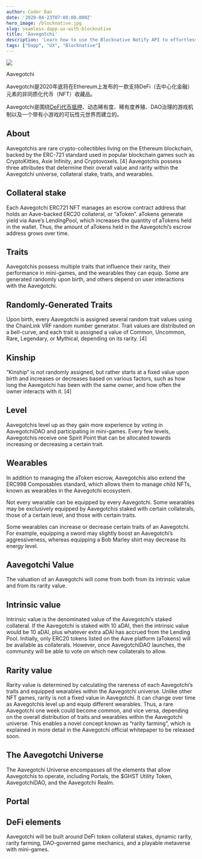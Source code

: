 ```yaml
---
author: Coder Dan
date: '2020-04-23T07:00:00.000Z'
hero_image: /blocknative.jpg
slug: seamless-dapp-ux-with-blocknative
title: 'Aavegotchi'
description: 'Learn how to use the Blocknative Notify API to effortlessly synchronize blockchain transaction states with a traditional backend database.'
tags: ["Dapp", "UX", "Blocknative"]
---
```


<div class="rightImageContainer">
<img class="rightImage" src="/aavegotchi.png">
<p class="rightImageText">Aavegotchi</p>
</div>


Aavegotchi是2020年底将在Ethereum上发布的一款支持DeFi（去中心化金融）元素的非同质化代币（NFT）收藏品。

Aavegotchi是围绕[DeFi代币抵押](/p/atokens)、动态稀有度、稀有度养殖、DAO治理的游戏机制以及一个带有小游戏的可玩性元世界而建立的。 

## About
Aavegotchis are rare crypto-collectibles living on the Ethereum blockchain, backed by the ERC-721 standard used in popular blockchain games such as CryptoKitties, Axie Infinity, and Cryptovoxels. [4]
Aavegotchis possess three attributes that determine their overall value and rarity within the Aavegotchi universe, collateral stake, traits, and wearables. 
## Collateral stake
Each Aavegotchi ERC721 NFT manages an escrow contract address that holds an Aave-backed ERC20 collateral, or “aToken”. aTokens generate yield via Aave’s LendingPool, which increases the quantity of aTokens held in the wallet. Thus, the amount of aTokens held in the Aavegotchi’s escrow address grows over time. 

## Traits
Aavegotchis possess multiple traits that influence their rarity, their performance in mini-games, and the wearables they can equip. Some are generated randomly upon birth, and others depend on user interactions with the Aavegotchi. 

## Randomly-Generated Traits
Upon birth, every Aavegotchi is assigned several random trait values using the ChainLink VRF random number generator. Trait values are distributed on a bell-curve, and each trait is assigned a value of Common, Uncommon, Rare, Legendary, or Mythical, depending on its rarity. [4]
## Kinship

“Kinship” is not randomly assigned, but rather starts at a fixed value upon birth and increases or decreases based on various factors, such as how long the Aavegotchi has been with the same owner, and how often the owner interacts with it. [4]
## Level 
Aavegotchis level up as they gain more experience by voting in AavegotchiDAO and participating in mini-games. Every few levels, Aavegotchis receive one Spirit Point that can be allocated towards increasing or decreasing a certain trait. 

## Wearables
In addition to managing the aToken escrow, Aavegotchis also extend the ERC998 Composables standard, which allows them to manage child NFTs, known as wearables in the Aavegotchi ecosystem. 

Not every wearable can be equipped by every Aavegotchi. Some wearables may be exclusively equipped by Aavegotchis staked with certain collaterals, those of a certain level, and those with certain traits. 

Some wearables can increase or decrease certain traits of an Aavegotchi. For example, equipping a sword may slightly boost an Aavegotchi’s aggressiveness, whereas equipping a Bob Marley shirt may decrease its energy level. 

## Aavegotchi Value
The valuation of an Aavegotchi will come from both from its intrinsic value and from its rarity value.

## Intrinsic value
Intrinsic value is the denominated value of the Aavegotchi’s staked collateral. If the Aavegotchi is staked with 10 aDAI, then the intrinsic value would be 10 aDAI, plus whatever extra aDAI has accrued from the Lending Pool. Initially, only ERC20 tokens listed on the Aave platform (aTokens) will be available as collaterals. However, once AavegotchiDAO launches, the community will be able to vote on which new collaterals to allow. 

## Rarity value
Rarity value is determined by calculating the rareness of each Aavegotchi’s traits and equipped wearables within the Aavegotchi universe. Unlike other NFT games, rarity is not a fixed value in Aavegotchi. It can change over time as Aavegotchis level up and equip different wearables. Thus, a rare Aavegotchi one week could become common, and vice versa, depending on the overall distribution of traits and wearables within the Aavegotchi universe. This enables a novel concept known as “rarity farming”, which is explained in more detail in the Aavegotchi official whitepaper to be released soon. 

## The Aavegotchi Universe
The Aavegotchi Universe encompasses all the elements that allow Aavegotchis to operate, including Portals, the $GHST Utility Token, AavegotchiDAO, and the Aavegotchi Realm.

## Portal

## DeFi elements
Aavegotchi will be built around DeFi token collateral stakes, dynamic rarity, rarity farming, DAO-governed game mechanics, and a playable metaverse with mini-games.

